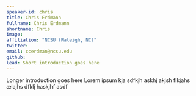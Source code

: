 ```yaml
---
speaker-id: chris
title: Chris Erdmann
fullname: Chris Erdmann
shortname: Chris
image:
affiliation: "NCSU (Raleigh, NC)"
twitter:
email: ccerdman@ncsu.edu
github:
lead: Short introduction goes here
---
```


Longer introduction goes here Lorem ipsum kja sdfkjh askhj akjsh flkjahs
ælajhs dfklj haskjhf asdf
